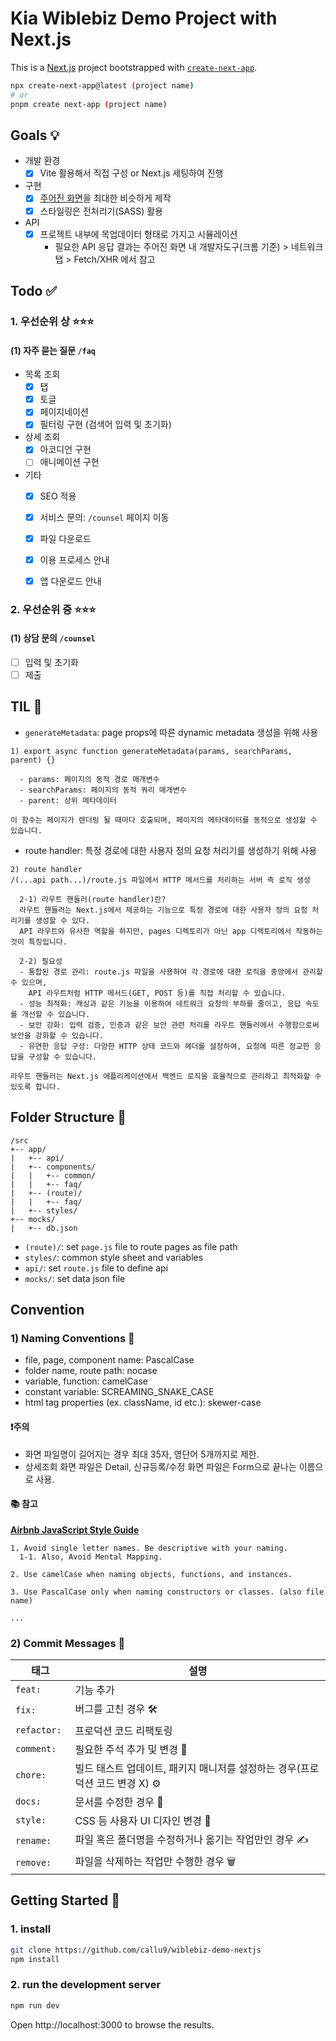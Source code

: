 # Kia Wiblebiz Demo Project with Next.js

This is a [Next.js](https://nextjs.org) project bootstrapped with [`create-next-app`](https://nextjs.org/docs/app/api-reference/cli/create-next-app).

```bash
npx create-next-app@latest (project name)
# or
pnpm create next-app (project name)
```

## Goals 💡

- 개발 환경
  - [x] Vite 활용해서 직접 구성 or Next.js 세팅하여 진행
- 구현
  - [x] [주어진 화면](https://wiblebiz.kia.com/FAQ)을 최대한 비슷하게 제작
  - [x] 스타일링은 전처리기(SASS) 활용
- API
  - [x] 프로젝트 내부에 목업데이터 형태로 가지고 시뮬레이션
    - 필요한 API 응답 결과는 주어진 화면 내 개발자도구(크롬 기준) > 네트워크 탭 > Fetch/XHR 에서 참고

## Todo ✅

### 1. 우선순위 상 ⭐️⭐️⭐️

#### (1) 자주 묻는 질문 `/faq`
  - 목록 조회
    - [x] 탭
    - [x] 토글
    - [x] 페이지네이션
    - [x] 필터링 구현 (검색어 입력 및 초기화)
  - 상세 조회
    - [x] 아코디언 구현
    - [ ] 애니메이션 구현
  - 기타
    - [x] SEO 적용
    - [x] 서비스 문의: `/counsel` 페이지 이동
    - [x] 파일 다운로드
    - [x] 이용 프로세스 안내
    - [x] 앱 다운로드 안내


### 2. 우선순위 중 ⭐️⭐️⭐️

#### (1) 상담 문의 `/counsel`
  - [ ] 입력 및 초기화
  - [ ] 제출 

## TIL 📑
  - `generateMetadata`: page props에 따른 dynamic metadata 생성을 위해 사용
```
1) export async function generateMetadata(params, searchParams, parent) {}

  - params: 페이지의 동적 경로 매개변수
  - searchParams: 페이지의 동적 쿼리 매개변수
  - parent: 상위 메타데이터

이 함수는 페이지가 렌더링 될 때마다 호출되며, 페이지의 메타데이터를 동적으로 생성할 수 있습니다.
```

  - route handler: 특정 경로에 대한 사용자 정의 요청 처리기를 생성하기 위해 사용
```
2) route handler
/(...api path...)/route.js 파일에서 HTTP 메서드를 처리하는 서버 측 로직 생성

  2-1) 라우트 핸들러(route handler)란?
  라우트 핸들러는 Next.js에서 제공하는 기능으로 특정 경로에 대한 사용자 정의 요청 처리기를 생성할 수 있다.
  API 라우트와 유사한 역할을 하지만, pages 디렉토리가 아닌 app 디렉토리에서 작동하는 것이 특징입니다.

  2-2) 필요성
  - 통합된 경로 관리: route.js 파일을 사용하여 각 경로에 대한 로직을 중앙에서 관리할 수 있으며,
    API 라우트처럼 HTTP 메서드(GET, POST 등)를 직접 처리할 수 있습니다.
  - 성능 최적화: 캐싱과 같은 기능을 이용하여 네트워크 요청의 부하를 줄이고, 응답 속도를 개선할 수 있습니다.
  - 보안 강화: 입력 검증, 인증과 같은 보안 관련 처리를 라우트 핸들러에서 수행함으로써 보안을 강화할 수 있습니다.
  - 유연한 응답 구성: 다양한 HTTP 상태 코드와 헤더를 설정하여, 요청에 따른 정교한 응답을 구성할 수 있습니다.

라우트 핸들러는 Next.js 애플리케이션에서 백엔드 로직을 효율적으로 관리하고 최적화할 수 있도록 합니다.
```


## Folder Structure 📂

```
/src
+-- app/
|   +-- api/
|   +-- components/
|   |   +-- common/
|   |   +-- faq/
|   +-- (route)/
|   |   +-- faq/
|   +-- styles/
+-- mocks/
|   +-- db.json
```

- `(route)/`: set `page.js` file to route pages as file path
- `styles/`: common style sheet and variables
- `api/`: set `route.js` file to define api
- `mocks/`: set data json file


## Convention

### 1) Naming Conventions 📝

- file, page, component name: PascalCase
- folder name, route path: nocase
- variable, function: camelCase
- constant variable: SCREAMING_SNAKE_CASE
- html tag properties (ex. className, id etc.): skewer-case

#### ❗️주의 
  - 화면 파일명이 길어지는 경우 최대 35자, 영단어 5개까지로 제한.
  - 상세조회 화면 파일은 Detail, 신규등록/수정 화면 파일은 Form으로 끝나는 이름으로 사용.

#### 📚 참고 
[**Airbnb JavaScript Style Guide**](https://github.com/airbnb/javascript)

```
1. Avoid single letter names. Be descriptive with your naming.
  1-1. Also, Avoid Mental Mapping.

2. Use camelCase when naming objects, functions, and instances.

3. Use PascalCase only when naming constructors or classes. (also file name)

...
```

### 2) Commit Messages 💬

|태그|설명|
|---|----|
|`feat: `|기능 추가|
|`fix: `|버그를 고친 경우 🛠|
|`refactor: `|프로덕션 코드 리팩토링 |
|`comment: `|필요한 주석 추가 및 변경 💬|
|`chore: `|빌드 태스트 업데이트, 패키지 매니저를 설정하는 경우(프로덕션 코드 변경 X) ⚙️|
|`docs: `|문서를 수정한 경우 📝|
|`style: `|CSS 등 사용자 UI 디자인 변경 🎨|
|`rename: `|파일 혹은 폴더명을 수정하거나 옮기는 작업만인 경우 ✍️|
|`remove: `|파일을 삭제하는 작업만 수행한 경우 🗑️|



## Getting Started 🚀

### 1. install

```bash
git clone https://github.com/callu9/wiblebiz-demo-nextjs
npm install
```

### 2. run the development server

```bash
npm run dev
```

Open http://localhost:3000 to browse the results.
